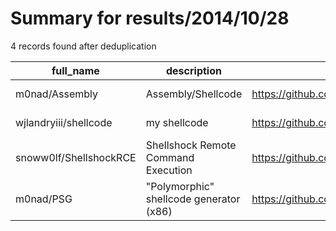 
# Summary for results/2014/10/28
    
4 records found after deduplication

| full_name | description | html_url | matched_list | matched_count | pushed_at | size | stargazers_count | language | forks_count |
|------------------------|-----------------------------------------|-------------------------------------------|----------------|-----------------|---------------------------|--------|--------------------|------------|---------------|
| m0nad/Assembly | Assembly/Shellcode | https://github.com/m0nad/Assembly | ['shellcode'] | 1 | 2014-10-28 21:11:15+00:00 | 152 | 12 | Assembly | 7 |
| wjlandryiii/shellcode | my shellcode | https://github.com/wjlandryiii/shellcode | ['shellcode'] | 1 | 2014-10-28 02:08:09+00:00 | 480 | 0 | Python | 1 |
| snoww0lf/ShellshockRCE | Shellshock Remote Command Execution | https://github.com/snoww0lf/ShellshockRCE | ['rce'] | 1 | 2014-10-28 01:14:55+00:00 | 132 | 1 | Python | 0 |
| m0nad/PSG | "Polymorphic" shellcode generator (x86) | https://github.com/m0nad/PSG | ['shellcode'] | 1 | 2014-10-28 21:43:38+00:00 | 116 | 20 | C | 9 |
